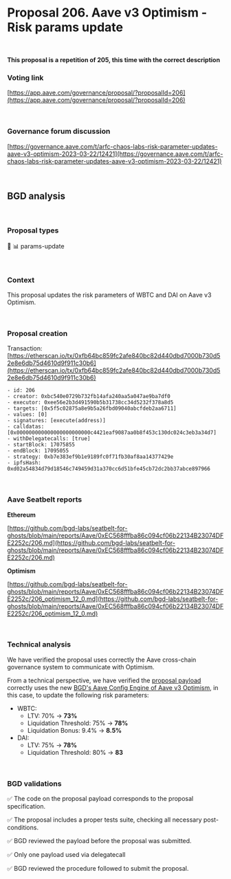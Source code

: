 # Proposal 206. Aave v3 Optimism - Risk params update

<br>

**This proposal is a repetition of 205, this time with the correct description**


### Voting link

[https://app.aave.com/governance/proposal/?proposalId=206](https://app.aave.com/governance/proposal/?proposalId=206)

<br>

### Governance forum discussion

[https://governance.aave.com/t/arfc-chaos-labs-risk-parameter-updates-aave-v3-optimism-2023-03-22/12421](https://governance.aave.com/t/arfc-chaos-labs-risk-parameter-updates-aave-v3-optimism-2023-03-22/12421)

<br>

## BGD analysis

<br>

### Proposal types

:wrench: :bar_chart: params-update

<br>

### Context

This proposal updates the risk parameters of WBTC and DAI on Aave v3 Optimism.


<br>

### Proposal creation

Transaction: [https://etherscan.io/tx/0xfb64bc859fc2afe840bc82d440dbd7000b730d52e8e6db75d4610d9f911c30b6](https://etherscan.io/tx/0xfb64bc859fc2afe840bc82d440dbd7000b730d52e8e6db75d4610d9f911c30b6)

```
- id: 206
- creator: 0xbc540e0729b732fb14afa240aa5a047ae9ba7df0
- executor: 0xee56e2b3d491590b5b31738cc34d5232f378a8d5
- targets: [0x5f5c02875a8e9b5a26fbd09040abcfdeb2aa6711]
- values: [0]
- signatures: [execute(address)]
- calldatas: [0x000000000000000000000000c4421eaf9087aa0b8f453c130dc024c3eb3a34d7]
- withDelegatecalls: [true]
- startBlock: 17075855
- endBlock: 17095055
- strategy: 0xb7e383ef9b1e9189fc0f71fb30af8aa14377429e
- ipfsHash: 0xd02a54834d79d18546c749459d31a370cc6d51bfe45cb72dc2bb37abce897966
```

<br>

### Aave Seatbelt reports

**Ethereum**

[https://github.com/bgd-labs/seatbelt-for-ghosts/blob/main/reports/Aave/0xEC568fffba86c094cf06b22134B23074DFE2252c/206.md](https://github.com/bgd-labs/seatbelt-for-ghosts/blob/main/reports/Aave/0xEC568fffba86c094cf06b22134B23074DFE2252c/206.md)


**Optimism**

[https://github.com/bgd-labs/seatbelt-for-ghosts/blob/main/reports/Aave/0xEC568fffba86c094cf06b22134B23074DFE2252c/206_optimism_12_0.md](https://github.com/bgd-labs/seatbelt-for-ghosts/blob/main/reports/Aave/0xEC568fffba86c094cf06b22134B23074DFE2252c/206_optimism_12_0.md)


<br>

### Technical analysis

We have verified the proposal uses correctly the Aave cross-chain governance system to communicate with Optimism.

From a technical perspective, we have verified the [proposal payload](https://optimistic.etherscan.io/address/0xc4421eaf9087aa0b8f453c130dc024c3eb3a34d7#code#F22#L1) correctly uses the new [BGD's Aave Config Engine of Aave v3 Optimism](https://optimistic.etherscan.io/address/0x7a9a9c14b35e58ffa1cc84ab421ace0fdcd289e3#code#F18#L1), in this case, to update the following risk parameters:

- WBTC:
  - LTV: 70% -> **73%**
  - Liquidation Threshold: 75% -> **78%**
  - Liquidation Bonus: 9.4% -> **8.5%**
- DAI:
  - LTV: 75% -> **78%**
  - Liquidation Threshold: 80% -> **83**

<br>

### BGD validations

:white_check_mark: The code on the proposal payload corresponds to the proposal specification.

:white_check_mark: The proposal includes a proper tests suite, checking all necessary post-conditions.

:white_check_mark: BGD reviewed the payload before the proposal was submitted.

:white_check_mark: Only one payload used via delegatecall

:white_check_mark: BGD reviewed the procedure followed to submit the proposal.
